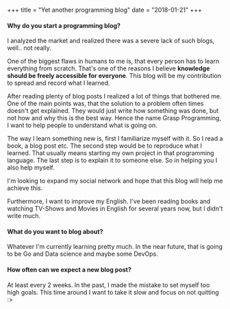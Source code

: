 +++
title = "Yet another programming blog"
date = "2018-01-21"
+++

#### Why do you start a programming blog?

I analyzed the market and realized there was a severe lack of such blogs, well.. not really.

One of the biggest flaws in humans to me is, that every person has to learn everything from scratch.
That's one of the reasons I believe **knowledge should be freely accessible for everyone**.
This blog will be my contribution to spread and record what I learned.

After reading plenty of blog posts I realized a lot of things that bothered me.
One of the main points was, that the solution to a problem often times doesn't get explained.
They would just write how something was done, but not how and why this is the best way.
Hence the name Grasp Programming, I want to help people to understand what is going on.

The way I learn something new is, first I familiarize myself with it.
So I read a book, a blog post etc. The second step would be to reproduce what
I learned. That usually means starting my own project in that programming language.
The last step is to explain it to someone else.
So in helping you I also help myself.

I'm looking to expand my social network and hope that this blog will help me achieve this.

Furthermore, I want to improve my English. I've been reading books and watching TV-Shows
and Movies in English for several years now, but I didn't write much.

#### What do you want to blog about?

Whatever I'm currently learning pretty much. In the near future, that is going to be
Go and Data science and maybe some DevOps.

#### How often can we expect a new blog post?

At least every 2 weeks. In the past, I made the mistake to set myself too high goals.
This time around I want to take it slow and focus on not quitting :>
